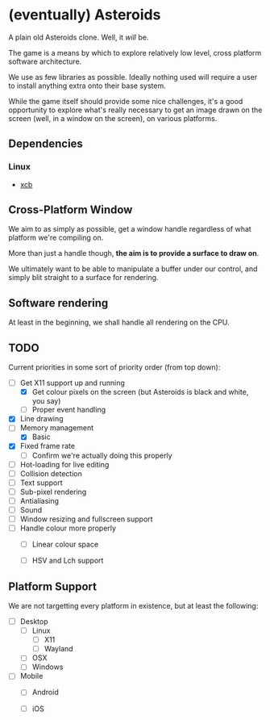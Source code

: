 # (eventually) Asteroids

A plain old Asteroids clone. Well, it _will_ be.

The game is a means by which to explore relatively low level, cross platform
software architecture.

We use as few libraries as possible. Ideally nothing used will require a user
to install anything extra onto their base system.

While the game itself should provide some nice challenges, it's a good
opportunity to explore what's really necessary to get an image drawn on the
screen (well, in a window on the screen), on various platforms.


## Dependencies

### Linux

- [xcb](https://xcb.freedesktop.org/)


## Cross-Platform Window

We aim to as simply as possible, get a window handle regardless of what
platform we're compiling on.

More than just a handle though, **the aim is to provide a surface to draw on**.

We ultimately want to be able to manipulate a buffer under our control, and
simply blit straight to a surface for rendering.


## Software rendering

At least in the beginning, we shall handle all rendering on the CPU.


## TODO

Current priorities in some sort of priority order (from top down):

- [ ] Get X11 support up and running
  - [x] Get colour pixels on the screen (but Asteroids is black and white, you say)
  - [ ] Proper event handling
- [x] Line drawing
- [ ] Memory management
  - [x] Basic
- [x] Fixed frame rate
  - [ ] Confirm we're actually doing this properly
- [ ] Hot-loading for live editing
- [ ] Collision detection
- [ ] Text support
- [ ] Sub-pixel rendering
- [ ] Antialiasing
- [ ] Sound
- [ ] Window resizing and fullscreen support
- [ ] Handle colour more properly
  - [ ] Linear colour space
  - [ ] HSV and Lch support


## Platform Support

We are not targetting every platform in existence, but at least the following:

- [ ] Desktop
    - [ ] Linux
        - [ ] X11
        - [ ] Wayland
    - [ ] OSX
    - [ ] Windows
- [ ] Mobile
    - [ ] Android
    - [ ] iOS


